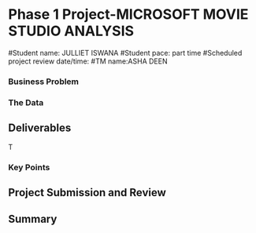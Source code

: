 # Phase 1 Project-MICROSOFT MOVIE STUDIO ANALYSIS
#Student name: JULLIET ISWANA
#Student pace: part time 
#Scheduled project review date/time:
#TM name:ASHA DEEN




### Business Problem


### The Data


## Deliverables

T
### Key Points


## Project Submission and Review


## Summary

